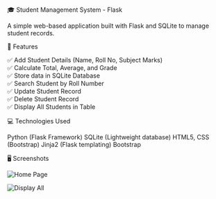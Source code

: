 🎓 Student Management System - Flask

A simple web-based application built with Flask and SQLite to manage student records.

🚀 Features

✅ Add Student Details (Name, Roll No, Subject Marks)  
✅ Calculate Total, Average, and Grade  
✅ Store data in SQLite Database  
✅ Search Student by Roll Number  
✅ Update Student Record  
✅ Delete Student Record  
✅ Display All Students in Table

💻 Technologies Used

Python (Flask Framework)
SQLite (Lightweight database)
HTML5, CSS (Bootstrap)
Jinja2 (Flask templating)
Bootstrap

🖥 Screenshots

![Home Page](screenshot/home.png)


![Display All](screenshot/display.png)


